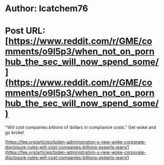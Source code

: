 # Author: Icatchem76
# Post URL: [https://www.reddit.com/r/GME/comments/o9l5p3/when_not_on_pornhub_the_sec_will_now_spend_some/](https://www.reddit.com/r/GME/comments/o9l5p3/when_not_on_pornhub_the_sec_will_now_spend_some/)


"Will cost companies billions of dollars in compliance costs." Get woke and go broke!

[https://fee.org/articles/biden-administration-s-new-woke-corporate-disclosure-rules-will-cost-companies-billions-experts-warn/](https://fee.org/articles/biden-administration-s-new-woke-corporate-disclosure-rules-will-cost-companies-billions-experts-warn/)